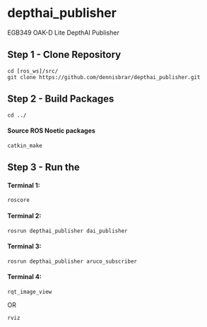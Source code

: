 # depthai_publisher
EGB349 OAK-D Lite DepthAI Publisher

## Step 1 - Clone Repository

```
cd [ros_ws]/src/
git clone https://github.com/dennisbrar/depthai_publisher.git
```

## Step 2 - Build Packages
```
cd ../
```

#### Source ROS Noetic packages

```
catkin_make
```

## Step 3 - Run the 

#### Terminal 1:
```
roscore
```

#### Terminal 2:
```
rosrun depthai_publisher dai_publisher
```

#### Terminal 3:
```
rosrun depthai_publisher aruco_subscriber
```

#### Terminal 4:
```
rqt_image_view
```
OR
```
rviz
```